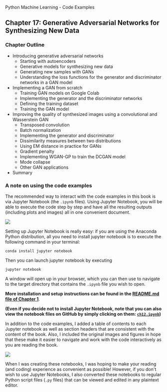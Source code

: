 Python Machine Learning - Code Examples


##  Chapter 17: Generative Adversarial Networks for Synthesizing New Data


### Chapter Outline

- Introducing generative adversarial networks
  - Starting with autoencoders
  - Generative models for synthesizing new data
  - Generating new samples with GANs
  - Understanding the loss functions for the generator and discriminator networks in a GAN model
- Implementing a GAN from scratch
  - Training GAN models on Google Colab
  - Implementing the generator and the discriminator networks
  - Defining the training dataset
  - Training the GAN model
- Improving the quality of synthesized images using a convolutional and Wasserstein GAN
  - Transposed convolution
  - Batch normalization
  - Implementing the generator and discriminator
  - Dissimilarity measures between two distributions
  - Using EM distance in practice for GANs
  - Gradient penalty
  - Implementing WGAN-GP to train the DCGAN model
  - Mode collapse
  - Other GAN applications
- Summary

### A note on using the code examples

The recommended way to interact with the code examples in this book is via Jupyter Notebook (the `.ipynb` files). Using Jupyter Notebook, you will be able to execute the code step by step and have all the resulting outputs (including plots and images) all in one convenient document.

![](../ch02/images/jupyter-example-1.png)



Setting up Jupyter Notebook is really easy: if you are using the Anaconda Python distribution, all you need to install jupyter notebook is to execute the following command in your terminal:

    conda install jupyter notebook

Then you can launch jupyter notebook by executing

    jupyter notebook

A window will open up in your browser, which you can then use to navigate to the target directory that contains the `.ipynb` file you wish to open.

**More installation and setup instructions can be found in the [README.md file of Chapter 1](../ch01/README.md)**.

**(Even if you decide not to install Jupyter Notebook, note that you can also view the notebook files on GitHub by simply clicking on them: [`ch12.ipynb`](ch12.ipynb))**

In addition to the code examples, I added a table of contents to each Jupyter notebook as well as section headers that are consistent with the content of the book. Also, I included the original images and figures in hope that these make it easier to navigate and work with the code interactively as you are reading the book.

![](../ch02/images/jupyter-example-2.png)


When I was creating these notebooks, I was hoping to make your reading (and coding) experience as convenient as possible! However, if you don't wish to use Jupyter Notebooks, I also converted these notebooks to regular Python script files (`.py` files) that can be viewed and edited in any plaintext editor. 
